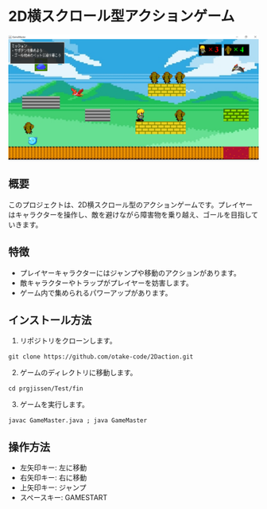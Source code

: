 # 2D横スクロール型アクションゲーム

![ゲームのスクリーンショット](prgjissen/Test/fin/screenshot/敵とブロックとサボテン.png)

## 概要
このプロジェクトは、2D横スクロール型のアクションゲームです。プレイヤーはキャラクターを操作し、敵を避けながら障害物を乗り越え、ゴールを目指していきます。

## 特徴
- プレイヤーキャラクターにはジャンプや移動のアクションがあります。
- 敵キャラクターやトラップがプレイヤーを妨害します。
- ゲーム内で集められるパワーアップがあります。

## インストール方法
1. リポジトリをクローンします。
```
git clone https://github.com/otake-code/2Daction.git
```
2. ゲームのディレクトリに移動します。
```
cd prgjissen/Test/fin
```
3. ゲームを実行します。
```
javac GameMaster.java ; java GameMaster
```

## 操作方法
- 左矢印キー: 左に移動
- 右矢印キー: 右に移動
- 上矢印キー: ジャンプ
- スペースキー: GAMESTART
